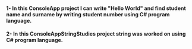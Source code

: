 <h4>1-  In this ConsoleApp project I can write "Hello World" and find student name and surname by writing student number using C# program language.
<h4>2-  In this ConsoleAppStringStudies project string was worked on using C# program language.
